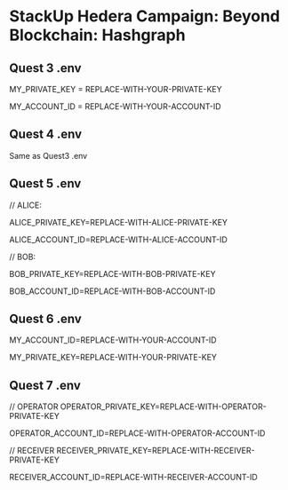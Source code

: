 # StackUp Hedera Campaign: Beyond Blockchain: Hashgraph

## Quest 3 .env
MY_PRIVATE_KEY = REPLACE-WITH-YOUR-PRIVATE-KEY

MY_ACCOUNT_ID = REPLACE-WITH-YOUR-ACCOUNT-ID

## Quest 4 .env
Same as Quest3 .env

## Quest 5 .env
// ALICE:

ALICE_PRIVATE_KEY=REPLACE-WITH-ALICE-PRIVATE-KEY

ALICE_ACCOUNT_ID=REPLACE-WITH-ALICE-ACCOUNT-ID

// BOB:

BOB_PRIVATE_KEY=REPLACE-WITH-BOB-PRIVATE-KEY

BOB_ACCOUNT_ID=REPLACE-WITH-BOB-ACCOUNT-ID

## Quest 6 .env
MY_ACCOUNT_ID=REPLACE-WITH-YOUR-ACCOUNT-ID

MY_PRIVATE_KEY=REPLACE-WITH-YOUR-PRIVATE-KEY

## Quest 7 .env
// OPERATOR 
OPERATOR_PRIVATE_KEY=REPLACE-WITH-OPERATOR-PRIVATE-KEY

OPERATOR_ACCOUNT_ID=REPLACE-WITH-OPERATOR-ACCOUNT-ID

// RECEIVER
RECEIVER_PRIVATE_KEY=REPLACE-WITH-RECEIVER-PRIVATE-KEY

RECEIVER_ACCOUNT_ID=REPLACE-WITH-RECEIVER-ACCOUNT-ID
